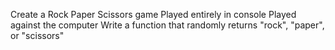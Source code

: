 Create a Rock Paper Scissors game
Played entirely in console
Played against the computer
Write a function that randomly returns "rock", "paper", or "scissors"